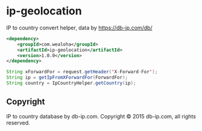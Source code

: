 # ip-geolocation
IP to country convert helper, data by https://db-ip.com/db/



```xml
<dependency>
    <groupId>com.wealoha</groupId>
    <artifactId>ip-geolocation</artifactId>
    <version>1.0.0</version>
</dependency>
```


```java
String xForwardFor = request.getHeader('X-Forward-For');
String ip = getIpFromXForwardFor(ForwardFor);
String country = IpCountryHelper.getCountry(ip);
```

## Copyright
IP to country database by db-ip.com. 
Copyright © 2015 db-ip.com, all rights reserved.
